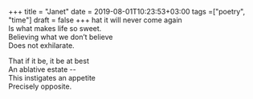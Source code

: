 +++
title = "Janet"
date = 2019-08-01T10:23:53+03:00
tags =["poetry", "time"]
draft = false
+++
hat it will never come again  
Is what makes life so sweet.  
Believing what we don’t believe  
Does not exhilarate.

That if it be, it be at best  
An ablative estate --  
This instigates an appetite  
Precisely opposite.
